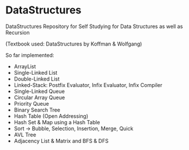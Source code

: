# DataStructures

DataStructures Repository for Self Studying
for Data Structures as well as Recursion

(Textbook used: DataStructures by Koffman & Wolfgang)

So far implemented:
  - ArrayList
  - Single-Linked List
  - Double-Linked List
  - Linked-Stack: Postfix Evaluator, Infix Evaluator, Infix Compiler
  - Single-Linked Queue
  - Circular Array Queue
  - Priority Queue
  - Binary Search Tree
  - Hash Table (Open Addressing)
  - Hash Set & Map using a Hash Table
  - Sort -> Bubble, Selection, Insertion, Merge, Quick
  - AVL Tree
  - Adjacency List & Matrix and BFS & DFS
